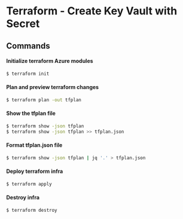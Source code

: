 # Terraform - Create Key Vault with Secret 

## Commands

#### Initialize terraform Azure modules
```sh
$ terraform init
```

####  Plan and preview terraform changes
```sh
$ terraform plan -out tfplan
```

#### Show the tfplan file
```sh
$ terraform show -json tfplan
$ terraform show -json tfplan >> tfplan.json
```

#### Format tfplan.json file
```sh
$ terraform show -json tfplan | jq '.' > tfplan.json
```

#### Deploy terraform infra
```sh
$ terraform apply
```

#### Destroy infra
```sh
$ terraform destroy
```